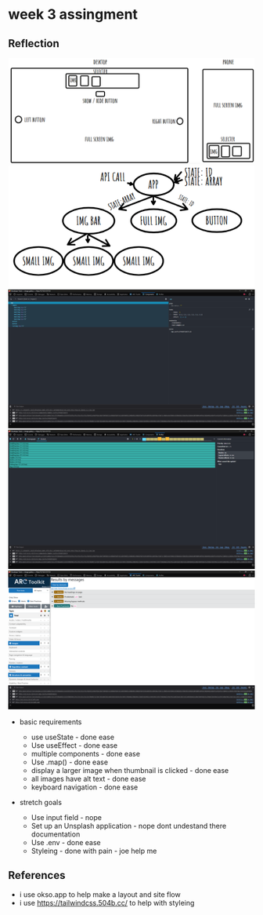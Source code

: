 # week 3 assingment

## Reflection

<img src="image-1.png" alt="phone & desktop"/>
<img src="image-2.png" alt="site flow"/>
<img src="image-3.png" alt="react toolkit components"/>
<img src="image-4.png" alt="react toolkit profiler"/>
<img src="image-5.png" alt="acr toolkit"/>

- basic requirements

  - use useState - done ease
  - Use useEffect - done ease
  - multiple components - done ease
  - Use .map() - done ease
  - display a larger image when thumbnail is clicked - done ease
  - all images have alt text - done ease
  - keyboard navigation - done ease

- stretch goals
  - Use input field - nope
  - Set up an Unsplash application - nope dont undestand there documentation
  - Use .env - done ease
  - Styleing - done with pain - joe help me

## References

- i use okso.app to help make a layout and site flow
- i use https://tailwindcss.504b.cc/ to help with styleing
